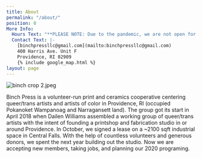 ```yaml
---
title: About
permalink: "/about/"
position: 0
More Info:
  Hours Text: "**PLEASE NOTE: Due to the pandemic, we are not open for appointments.**"
  Contact Text: |-
    [binchpressllc@gmail.com](mailto:binchpressllc@gmail.com)
    400 Harris Ave. Unit F
    Providence, RI 02909
    {% include google_map.html %}
layout: page
---
```


![binch crop 2.jpeg](/uploads/binch%20crop%202.jpeg)

Binch Press is a volunteer-run print and ceramics cooperative centering queer/trans artists and artists of color in Providence, RI (occupied Pokanoket Wampanoag and Narragansett land). The group got its start in April 2018 when Dailen Williams assembled a working group of queer/trans artists with the intent of founding a printshop and fabrication studio in or around Providence. In October, we signed a lease on a \~2100 sqft industrial space in Central Falls. With the help of countless volunteers and generous donors, we spent the next year building out the studio. Now we are accepting new members, taking jobs, and planning our 2020 programing.